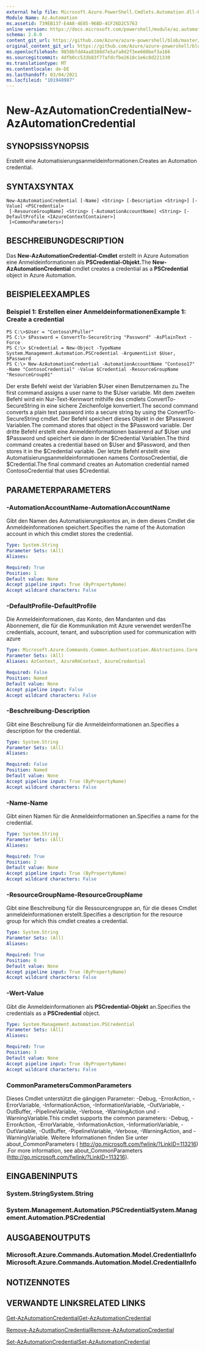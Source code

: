 ```yaml
---
external help file: Microsoft.Azure.PowerShell.Cmdlets.Automation.dll-Help.xml
Module Name: Az.Automation
ms.assetid: 739EB137-E4A8-4E85-96BD-4CF26D2C5763
online version: https://docs.microsoft.com/powershell/module/az.automation/new-azautomationcredential
schema: 2.0.0
content_git_url: https://github.com/Azure/azure-powershell/blob/master/src/Automation/Automation/help/New-AzAutomationCredential.md
original_content_git_url: https://github.com/Azure/azure-powershell/blob/master/src/Automation/Automation/help/New-AzAutomationCredential.md
ms.openlocfilehash: 9858bfdd4aa8388d7e5afa0d2f3ee660bef3a166
ms.sourcegitcommit: 4dfb0cc533b83f77afdcfbe2618c1e6c8d221330
ms.translationtype: MT
ms.contentlocale: de-DE
ms.lasthandoff: 03/04/2021
ms.locfileid: "101948987"
---
```

# <span data-ttu-id="f0b26-101">New-AzAutomationCredential</span><span class="sxs-lookup"><span data-stu-id="f0b26-101">New-AzAutomationCredential</span></span>

## <span data-ttu-id="f0b26-102">SYNOPSIS</span><span class="sxs-lookup"><span data-stu-id="f0b26-102">SYNOPSIS</span></span>
<span data-ttu-id="f0b26-103">Erstellt eine Automatisierungsanmeldeinformationen.</span><span class="sxs-lookup"><span data-stu-id="f0b26-103">Creates an Automation credential.</span></span>

## <span data-ttu-id="f0b26-104">SYNTAX</span><span class="sxs-lookup"><span data-stu-id="f0b26-104">SYNTAX</span></span>

```
New-AzAutomationCredential [-Name] <String> [-Description <String>] [-Value] <PSCredential>
 [-ResourceGroupName] <String> [-AutomationAccountName] <String> [-DefaultProfile <IAzureContextContainer>]
 [<CommonParameters>]
```

## <span data-ttu-id="f0b26-105">BESCHREIBUNG</span><span class="sxs-lookup"><span data-stu-id="f0b26-105">DESCRIPTION</span></span>
<span data-ttu-id="f0b26-106">Das **New-AzAutomationCredential-Cmdlet** erstellt in Azure Automation eine Anmeldeinformationen als **PSCredential-Objekt.**</span><span class="sxs-lookup"><span data-stu-id="f0b26-106">The **New-AzAutomationCredential** cmdlet creates a credential as a **PSCredential** object in Azure Automation.</span></span>

## <span data-ttu-id="f0b26-107">BEISPIELE</span><span class="sxs-lookup"><span data-stu-id="f0b26-107">EXAMPLES</span></span>

### <span data-ttu-id="f0b26-108">Beispiel 1: Erstellen einer Anmeldeinformationen</span><span class="sxs-lookup"><span data-stu-id="f0b26-108">Example 1: Create a credential</span></span>
```
PS C:\>$User = "Contoso\PFuller"
PS C:\> $Password = ConvertTo-SecureString "Password" -AsPlainText -Force
PS C:\> $Credential = New-Object -TypeName System.Management.Automation.PSCredential -ArgumentList $User, $Password
PS C:\> New-AzAutomationCredential -AutomationAccountName "Contoso17" -Name "ContosoCredential" -Value $Credential -ResourceGroupName "ResourceGroup01"
```

<span data-ttu-id="f0b26-109">Der erste Befehl weist der Variablen $User einen Benutzernamen zu.</span><span class="sxs-lookup"><span data-stu-id="f0b26-109">The first command assigns a user name to the $User variable.</span></span>
<span data-ttu-id="f0b26-110">Mit dem zweiten Befehl wird ein Nur-Text-Kennwort mithilfe des cmdlets ConvertTo-SecureString in eine sichere Zeichenfolge konvertiert.</span><span class="sxs-lookup"><span data-stu-id="f0b26-110">The second command converts a plain text password into a secure string by using the ConvertTo-SecureString cmdlet.</span></span>
<span data-ttu-id="f0b26-111">Der Befehl speichert dieses Objekt in der $Password Variablen.</span><span class="sxs-lookup"><span data-stu-id="f0b26-111">The command stores that object in the $Password variable.</span></span>
<span data-ttu-id="f0b26-112">Der dritte Befehl erstellt eine Anmeldeinformationen basierend auf $User und $Password und speichert sie dann in der $Credential Variablen.</span><span class="sxs-lookup"><span data-stu-id="f0b26-112">The third command creates a credential based on $User and $Password, and then stores it in the $Credential variable.</span></span>
<span data-ttu-id="f0b26-113">Der letzte Befehl erstellt eine Automatisierungsanmeldeinformationen namens ContosoCredential, die $Credential.</span><span class="sxs-lookup"><span data-stu-id="f0b26-113">The final command creates an Automation credential named ContosoCredential that uses $Credential.</span></span>

## <span data-ttu-id="f0b26-114">PARAMETER</span><span class="sxs-lookup"><span data-stu-id="f0b26-114">PARAMETERS</span></span>

### <span data-ttu-id="f0b26-115">-AutomationAccountName</span><span class="sxs-lookup"><span data-stu-id="f0b26-115">-AutomationAccountName</span></span>
<span data-ttu-id="f0b26-116">Gibt den Namen des Automatisierungskontos an, in dem dieses Cmdlet die Anmeldeinformationen speichert.</span><span class="sxs-lookup"><span data-stu-id="f0b26-116">Specifies the name of the Automation account in which this cmdlet stores the credential.</span></span>

```yaml
Type: System.String
Parameter Sets: (All)
Aliases:

Required: True
Position: 1
Default value: None
Accept pipeline input: True (ByPropertyName)
Accept wildcard characters: False
```

### <span data-ttu-id="f0b26-117">-DefaultProfile</span><span class="sxs-lookup"><span data-stu-id="f0b26-117">-DefaultProfile</span></span>
<span data-ttu-id="f0b26-118">Die Anmeldeinformationen, das Konto, den Mandanten und das Abonnement, die für die Kommunikation mit Azure verwendet werden</span><span class="sxs-lookup"><span data-stu-id="f0b26-118">The credentials, account, tenant, and subscription used for communication with azure</span></span>

```yaml
Type: Microsoft.Azure.Commands.Common.Authentication.Abstractions.Core.IAzureContextContainer
Parameter Sets: (All)
Aliases: AzContext, AzureRmContext, AzureCredential

Required: False
Position: Named
Default value: None
Accept pipeline input: False
Accept wildcard characters: False
```

### <span data-ttu-id="f0b26-119">-Beschreibung</span><span class="sxs-lookup"><span data-stu-id="f0b26-119">-Description</span></span>
<span data-ttu-id="f0b26-120">Gibt eine Beschreibung für die Anmeldeinformationen an.</span><span class="sxs-lookup"><span data-stu-id="f0b26-120">Specifies a description for the credential.</span></span>

```yaml
Type: System.String
Parameter Sets: (All)
Aliases:

Required: False
Position: Named
Default value: None
Accept pipeline input: True (ByPropertyName)
Accept wildcard characters: False
```

### <span data-ttu-id="f0b26-121">-Name</span><span class="sxs-lookup"><span data-stu-id="f0b26-121">-Name</span></span>
<span data-ttu-id="f0b26-122">Gibt einen Namen für die Anmeldeinformationen an.</span><span class="sxs-lookup"><span data-stu-id="f0b26-122">Specifies a name for the credential.</span></span>

```yaml
Type: System.String
Parameter Sets: (All)
Aliases:

Required: True
Position: 2
Default value: None
Accept pipeline input: True (ByPropertyName)
Accept wildcard characters: False
```

### <span data-ttu-id="f0b26-123">-ResourceGroupName</span><span class="sxs-lookup"><span data-stu-id="f0b26-123">-ResourceGroupName</span></span>
<span data-ttu-id="f0b26-124">Gibt eine Beschreibung für die Ressourcengruppe an, für die dieses Cmdlet anmeldeinformationen erstellt.</span><span class="sxs-lookup"><span data-stu-id="f0b26-124">Specifies a description for the resource group for which this cmdlet creates a credential.</span></span>

```yaml
Type: System.String
Parameter Sets: (All)
Aliases:

Required: True
Position: 0
Default value: None
Accept pipeline input: True (ByPropertyName)
Accept wildcard characters: False
```

### <span data-ttu-id="f0b26-125">-Wert</span><span class="sxs-lookup"><span data-stu-id="f0b26-125">-Value</span></span>
<span data-ttu-id="f0b26-126">Gibt die Anmeldeinformationen als **PSCredential-Objekt** an.</span><span class="sxs-lookup"><span data-stu-id="f0b26-126">Specifies the credentials as a **PSCredential** object.</span></span>

```yaml
Type: System.Management.Automation.PSCredential
Parameter Sets: (All)
Aliases:

Required: True
Position: 3
Default value: None
Accept pipeline input: True (ByPropertyName)
Accept wildcard characters: False
```

### <span data-ttu-id="f0b26-127">CommonParameters</span><span class="sxs-lookup"><span data-stu-id="f0b26-127">CommonParameters</span></span>
<span data-ttu-id="f0b26-128">Dieses Cmdlet unterstützt die gängigen Parameter: -Debug, -ErrorAction, -ErrorVariable, -InformationAction, -InformationVariable, -OutVariable, -OutBuffer, -PipelineVariable, -Verbose, -WarningAction und -WarningVariable.</span><span class="sxs-lookup"><span data-stu-id="f0b26-128">This cmdlet supports the common parameters: -Debug, -ErrorAction, -ErrorVariable, -InformationAction, -InformationVariable, -OutVariable, -OutBuffer, -PipelineVariable, -Verbose, -WarningAction, and -WarningVariable.</span></span> <span data-ttu-id="f0b26-129">Weitere Informationen finden Sie unter about_CommonParameters ( http://go.microsoft.com/fwlink/?LinkID=113216) .</span><span class="sxs-lookup"><span data-stu-id="f0b26-129">For more information, see about_CommonParameters (http://go.microsoft.com/fwlink/?LinkID=113216).</span></span>

## <span data-ttu-id="f0b26-130">EINGABEN</span><span class="sxs-lookup"><span data-stu-id="f0b26-130">INPUTS</span></span>

### <span data-ttu-id="f0b26-131">System.String</span><span class="sxs-lookup"><span data-stu-id="f0b26-131">System.String</span></span>

### <span data-ttu-id="f0b26-132">System.Management.Automation.PSCredential</span><span class="sxs-lookup"><span data-stu-id="f0b26-132">System.Management.Automation.PSCredential</span></span>

## <span data-ttu-id="f0b26-133">AUSGABEN</span><span class="sxs-lookup"><span data-stu-id="f0b26-133">OUTPUTS</span></span>

### <span data-ttu-id="f0b26-134">Microsoft.Azure.Commands.Automation.Model.CredentialInfo</span><span class="sxs-lookup"><span data-stu-id="f0b26-134">Microsoft.Azure.Commands.Automation.Model.CredentialInfo</span></span>

## <span data-ttu-id="f0b26-135">NOTIZEN</span><span class="sxs-lookup"><span data-stu-id="f0b26-135">NOTES</span></span>

## <span data-ttu-id="f0b26-136">VERWANDTE LINKS</span><span class="sxs-lookup"><span data-stu-id="f0b26-136">RELATED LINKS</span></span>

[<span data-ttu-id="f0b26-137">Get-AzAutomationCredential</span><span class="sxs-lookup"><span data-stu-id="f0b26-137">Get-AzAutomationCredential</span></span>](./Get-AzAutomationCredential.md)

[<span data-ttu-id="f0b26-138">Remove-AzAutomationCredential</span><span class="sxs-lookup"><span data-stu-id="f0b26-138">Remove-AzAutomationCredential</span></span>](./Remove-AzAutomationCredential.md)

[<span data-ttu-id="f0b26-139">Set-AzAutomationCredential</span><span class="sxs-lookup"><span data-stu-id="f0b26-139">Set-AzAutomationCredential</span></span>](./Set-AzAutomationCredential.md)


